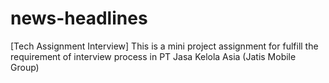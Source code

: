 # news-headlines
[Tech Assignment Interview] This is a mini project assignment for fulfill the requirement of interview process in PT Jasa Kelola Asia (Jatis Mobile Group)
